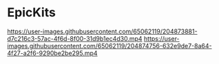# EpicKits

https://user-images.githubusercontent.com/65062119/204873881-d7c216c3-57ac-4f6d-8f00-31d9b1ec4d30.mp4
https://user-images.githubusercontent.com/65062119/204874756-632e9de7-8a64-4f27-a2f6-9290be2be295.mp4
